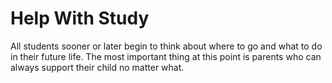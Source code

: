 <h1>Help With Study</h1>
All students sooner or later begin to think about where to go and what to do in their future life. The most important thing at this point is parents who can always support their child no matter what.
